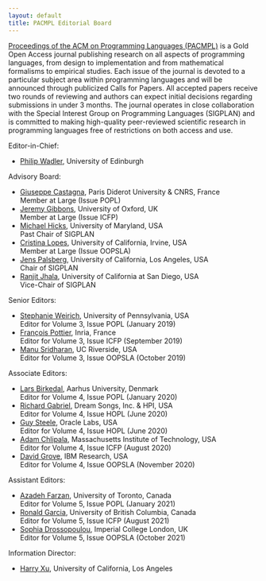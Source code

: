 ```yaml
---
layout: default
title: PACMPL Editorial Board
---
```


[Proceedings of the ACM on Programming Languages (PACMPL)](https://dl.acm.org/journal/pacmpl) 
is a Gold Open Access journal publishing research on all aspects of programming languages, 
from design to implementation 
and from mathematical formalisms to empirical studies. Each issue of the journal is devoted 
to a particular subject area within programming languages and will be announced through 
publicized Calls for Papers. All accepted papers receive two rounds of reviewing and authors 
can expect initial decisions regarding submissions in under 3 months. The journal operates 
in close collaboration with the Special Interest Group on Programming Languages (SIGPLAN) 
and is committed to making high-quality peer-reviewed scientific research in programming 
languages free of restrictions on both access and use.


Editor-in-Chief:
  - [Philip Wadler](http://homepages.inf.ed.ac.uk/wadler/), University of Edinburgh

Advisory Board:
  - [Giuseppe Castagna](https://www.irif.fr/~gc/), Paris Diderot University & CNRS, France<br>
    Member at Large (Issue POPL)
  - [Jeremy Gibbons](https://www.cs.ox.ac.uk/people/jeremy.gibbons/), University of Oxford, UK<br>
    Member at Large (Issue ICFP)
  - [Michael Hicks](http://www.cs.umd.edu/~mwh/), University of Maryland, USA <br>
    Past Chair of SIGPLAN
  - [Cristina Lopes](https://www.ics.uci.edu/~lopes/), University of California, Irvine, USA <br>
    Member at Large (Issue OOPSLA)
  - [Jens Palsberg](https://web.cs.ucla.edu/~palsberg/), University of California, Los Angeles, USA <br>
    Chair of SIGPLAN
  - [Ranjit Jhala](https://ranjitjhala.github.io/), University of California at San Diego, USA <br>
    Vice-Chair of SIGPLAN

Senior Editors:
  - [Stephanie Weirich](https://www.cis.upenn.edu/~sweirich/), University of Pennsylvania, USA<br>
    Editor for Volume 3, Issue POPL (January 2019)
  - [François Pottier](http://pauillac.inria.fr/~fpottier/), Inria, France<br>
    Editor for Volume 3, Issue ICFP (September 2019)
  - [Manu Sridharan](https://manu.sridharan.net/), UC Riverside, USA <br>
    Editor for Volume 3, Issue OOPSLA (October 2019)

Associate Editors:
  - [Lars Birkedal](https://cs.au.dk/~birke/), Aarhus University, Denmark <br>
    Editor for Volume 4, Issue POPL (January 2020)
  - [Richard Gabriel](https://www.dreamsongs.com/RPG.html), Dream Songs, Inc. & HPI, USA <br>
    Editor for Volume 4, Issue HOPL (June 2020)
  - [Guy Steele](https://labs.oracle.com/pls/apex/f?p=labs:bio:0:120), Oracle Labs, USA <br>
    Editor for Volume 4, Issue HOPL (June 2020)
  - [Adam Chlipala](http://adam.chlipala.net/), Massachusetts Institute of Technology, USA <br>
    Editor for Volume 4, Issue ICFP (August 2020)
  - [David Grove](https://researcher.watson.ibm.com/researcher/view.php?person=us-groved), IBM Research, USA <br>
    Editor for Volume 4, Issue OOPSLA (November 2020)

Assistant Editors:
  - [Azadeh Farzan](https://www.cs.toronto.edu/~azadeh/), University of Toronto, Canada <br>
    Editor for Volume 5, Issue POPL (January 2021)
  - [Ronald Garcia](https://www.cs.ubc.ca/~rxg/), University of British Columbia, Canada <br>
    Editor for Volume 5, Issue ICFP (August 2021)
  - [Sophia Drossopoulou](https://wp.doc.ic.ac.uk/sd/), Imperial College London, UK <br>
    Editor for Volume 5, Issue OOPSLA (October 2021)



Information Director:
  - [Harry Xu](http://www.cs.ucla.edu/~harryxu), University of California, Los Angeles <br>
